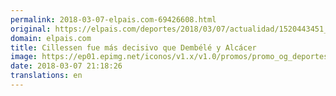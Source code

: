```yaml
---
permalink: 2018-03-07-elpais.com-69426608.html
original: https://elpais.com/deportes/2018/03/07/actualidad/1520443451_890235.html#?ref=rss&format=simple&link=link
domain: elpais.com
title: Cillessen fue más decisivo que Dembélé y Alcácer
image: https://ep01.epimg.net/iconos/v1.x/v1.0/promos/promo_og_deportes.png
date: 2018-03-07 21:18:26
translations: en
---
```


